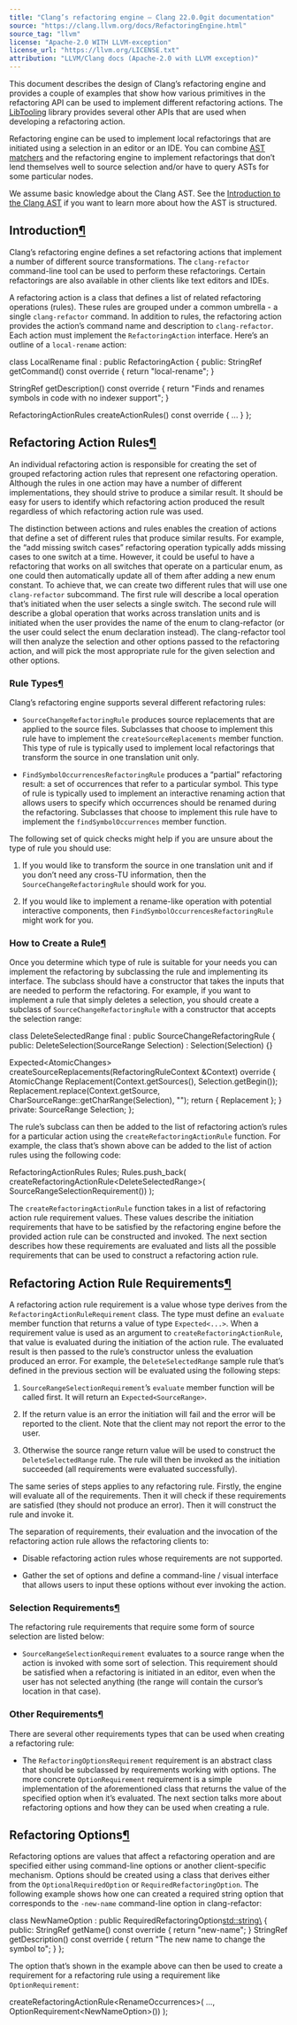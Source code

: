 ```yaml
---
title: "Clang’s refactoring engine — Clang 22.0.0git documentation"
source: "https://clang.llvm.org/docs/RefactoringEngine.html"
source_tag: "llvm"
license: "Apache-2.0 WITH LLVM-exception"
license_url: "https://llvm.org/LICENSE.txt"
attribution: "LLVM/Clang docs (Apache-2.0 with LLVM exception)"
---
```

This document describes the design of Clang’s refactoring engine and provides a couple of examples that show how various primitives in the refactoring API can be used to implement different refactoring actions. The [LibTooling](https://clang.llvm.org/docs/LibTooling.html) library provides several other APIs that are used when developing a refactoring action.

Refactoring engine can be used to implement local refactorings that are initiated using a selection in an editor or an IDE. You can combine [AST matchers](https://clang.llvm.org/docs/LibASTMatchers.html) and the refactoring engine to implement refactorings that don’t lend themselves well to source selection and/or have to query ASTs for some particular nodes.

We assume basic knowledge about the Clang AST. See the [Introduction to the Clang AST](https://clang.llvm.org/docs/IntroductionToTheClangAST.html) if you want to learn more about how the AST is structured.

Introduction[¶](#introduction "Link to this heading")
-----------------------------------------------------

Clang’s refactoring engine defines a set refactoring actions that implement a number of different source transformations. The `clang-refactor` command-line tool can be used to perform these refactorings. Certain refactorings are also available in other clients like text editors and IDEs.

A refactoring action is a class that defines a list of related refactoring operations (rules). These rules are grouped under a common umbrella - a single `clang-refactor` command. In addition to rules, the refactoring action provides the action’s command name and description to `clang-refactor`. Each action must implement the `RefactoringAction` interface. Here’s an outline of a `local-rename` action:

class LocalRename final : public RefactoringAction {
public:
  StringRef getCommand() const override { return "local-rename"; }

  StringRef getDescription() const override {
    return "Finds and renames symbols in code with no indexer support";
  }

  RefactoringActionRules createActionRules() const override {
    ...
  }
};

Refactoring Action Rules[¶](#refactoring-action-rules "Link to this heading")
-----------------------------------------------------------------------------

An individual refactoring action is responsible for creating the set of grouped refactoring action rules that represent one refactoring operation. Although the rules in one action may have a number of different implementations, they should strive to produce a similar result. It should be easy for users to identify which refactoring action produced the result regardless of which refactoring action rule was used.

The distinction between actions and rules enables the creation of actions that define a set of different rules that produce similar results. For example, the “add missing switch cases” refactoring operation typically adds missing cases to one switch at a time. However, it could be useful to have a refactoring that works on all switches that operate on a particular enum, as one could then automatically update all of them after adding a new enum constant. To achieve that, we can create two different rules that will use one `clang-refactor` subcommand. The first rule will describe a local operation that’s initiated when the user selects a single switch. The second rule will describe a global operation that works across translation units and is initiated when the user provides the name of the enum to clang-refactor (or the user could select the enum declaration instead). The clang-refactor tool will then analyze the selection and other options passed to the refactoring action, and will pick the most appropriate rule for the given selection and other options.

### Rule Types[¶](#rule-types "Link to this heading")

Clang’s refactoring engine supports several different refactoring rules:

*   `SourceChangeRefactoringRule` produces source replacements that are applied to the source files. Subclasses that choose to implement this rule have to implement the `createSourceReplacements` member function. This type of rule is typically used to implement local refactorings that transform the source in one translation unit only.
    
*   `FindSymbolOccurrencesRefactoringRule` produces a “partial” refactoring result: a set of occurrences that refer to a particular symbol. This type of rule is typically used to implement an interactive renaming action that allows users to specify which occurrences should be renamed during the refactoring. Subclasses that choose to implement this rule have to implement the `findSymbolOccurrences` member function.
    

The following set of quick checks might help if you are unsure about the type of rule you should use:

1.  If you would like to transform the source in one translation unit and if you don’t need any cross-TU information, then the `SourceChangeRefactoringRule` should work for you.
    
2.  If you would like to implement a rename-like operation with potential interactive components, then `FindSymbolOccurrencesRefactoringRule` might work for you.
    

### How to Create a Rule[¶](#how-to-create-a-rule "Link to this heading")

Once you determine which type of rule is suitable for your needs you can implement the refactoring by subclassing the rule and implementing its interface. The subclass should have a constructor that takes the inputs that are needed to perform the refactoring. For example, if you want to implement a rule that simply deletes a selection, you should create a subclass of `SourceChangeRefactoringRule` with a constructor that accepts the selection range:

class DeleteSelectedRange final : public SourceChangeRefactoringRule {
public:
  DeleteSelection(SourceRange Selection) : Selection(Selection) {}

  Expected<AtomicChanges\>
  createSourceReplacements(RefactoringRuleContext &Context) override {
    AtomicChange Replacement(Context.getSources(), Selection.getBegin());
    Replacement.replace(Context.getSource,
                        CharSourceRange::getCharRange(Selection), "");
    return { Replacement };
  }
private:
  SourceRange Selection;
};

The rule’s subclass can then be added to the list of refactoring action’s rules for a particular action using the `createRefactoringActionRule` function. For example, the class that’s shown above can be added to the list of action rules using the following code:

RefactoringActionRules Rules;
Rules.push\_back(
  createRefactoringActionRule<DeleteSelectedRange\>(
        SourceRangeSelectionRequirement())
);

The `createRefactoringActionRule` function takes in a list of refactoring action rule requirement values. These values describe the initiation requirements that have to be satisfied by the refactoring engine before the provided action rule can be constructed and invoked. The next section describes how these requirements are evaluated and lists all the possible requirements that can be used to construct a refactoring action rule.

Refactoring Action Rule Requirements[¶](#refactoring-action-rule-requirements "Link to this heading")
-----------------------------------------------------------------------------------------------------

A refactoring action rule requirement is a value whose type derives from the `RefactoringActionRuleRequirement` class. The type must define an `evaluate` member function that returns a value of type `Expected<...>`. When a requirement value is used as an argument to `createRefactoringActionRule`, that value is evaluated during the initiation of the action rule. The evaluated result is then passed to the rule’s constructor unless the evaluation produced an error. For example, the `DeleteSelectedRange` sample rule that’s defined in the previous section will be evaluated using the following steps:

1.  `SourceRangeSelectionRequirement`’s `evaluate` member function will be called first. It will return an `Expected<SourceRange>`.
    
2.  If the return value is an error the initiation will fail and the error will be reported to the client. Note that the client may not report the error to the user.
    
3.  Otherwise the source range return value will be used to construct the `DeleteSelectedRange` rule. The rule will then be invoked as the initiation succeeded (all requirements were evaluated successfully).
    

The same series of steps applies to any refactoring rule. Firstly, the engine will evaluate all of the requirements. Then it will check if these requirements are satisfied (they should not produce an error). Then it will construct the rule and invoke it.

The separation of requirements, their evaluation and the invocation of the refactoring action rule allows the refactoring clients to:

*   Disable refactoring action rules whose requirements are not supported.
    
*   Gather the set of options and define a command-line / visual interface that allows users to input these options without ever invoking the action.
    

### Selection Requirements[¶](#selection-requirements "Link to this heading")

The refactoring rule requirements that require some form of source selection are listed below:

*   `SourceRangeSelectionRequirement` evaluates to a source range when the action is invoked with some sort of selection. This requirement should be satisfied when a refactoring is initiated in an editor, even when the user has not selected anything (the range will contain the cursor’s location in that case).
    

### Other Requirements[¶](#other-requirements "Link to this heading")

There are several other requirements types that can be used when creating a refactoring rule:

*   The `RefactoringOptionsRequirement` requirement is an abstract class that should be subclassed by requirements working with options. The more concrete `OptionRequirement` requirement is a simple implementation of the aforementioned class that returns the value of the specified option when it’s evaluated. The next section talks more about refactoring options and how they can be used when creating a rule.
    

Refactoring Options[¶](#refactoring-options "Link to this heading")
-------------------------------------------------------------------

Refactoring options are values that affect a refactoring operation and are specified either using command-line options or another client-specific mechanism. Options should be created using a class that derives either from the `OptionalRequiredOption` or `RequiredRefactoringOption`. The following example shows how one can created a required string option that corresponds to the `-new-name` command-line option in clang-refactor:

class NewNameOption : public RequiredRefactoringOption<std::string\> {
public:
  StringRef getName() const override { return "new-name"; }
  StringRef getDescription() const override {
    return "The new name to change the symbol to";
  }
};

The option that’s shown in the example above can then be used to create a requirement for a refactoring rule using a requirement like `OptionRequirement`:

createRefactoringActionRule<RenameOccurrences\>(
  ...,
  OptionRequirement<NewNameOption\>())
);